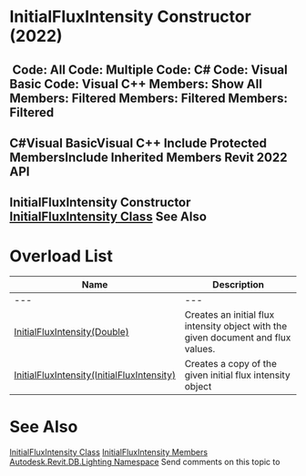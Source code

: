 # InitialFluxIntensity Constructor (2022)

﻿
 Code: All Code: Multiple Code: C# Code: Visual Basic Code: Visual C++  Members: Show All Members: Filtered Members: Filtered Members: Filtered   
---  
C#Visual BasicVisual C++
Include Protected MembersInclude Inherited Members
Revit 2022 API  
---  
InitialFluxIntensity Constructor   
[InitialFluxIntensity Class](9c36e906-74c5-adc1-d147-42f65f0c9613.md "InitialFluxIntensity Class") See Also  
---  
# Overload List
| Name | Description |
| --- | --- |
| --- | --- | --- |
| [InitialFluxIntensity(Double)](db3110fa-a76f-7070-4d92-fd320d3314b5.md "InitialFluxIntensity Constructor \(Double\)") | Creates an initial flux intensity object with the given document and flux values. |
| [InitialFluxIntensity(InitialFluxIntensity)](9aeb56a7-5754-bdb6-184e-654e0b512744.md "InitialFluxIntensity Constructor \(InitialFluxIntensity\)") | Creates a copy of the given initial flux intensity object |

# See Also
[InitialFluxIntensity Class](9c36e906-74c5-adc1-d147-42f65f0c9613.md "InitialFluxIntensity Class")
[InitialFluxIntensity Members](a1d45584-019f-15b4-a2c8-a4d44d0ca80f.md "InitialFluxIntensity Members")
[Autodesk.Revit.DB.Lighting Namespace](a6a04f07-7fd2-0a4e-12e7-01842ee6daaf.md "Autodesk.Revit.DB.Lighting Namespace")
Send comments on this topic to 
